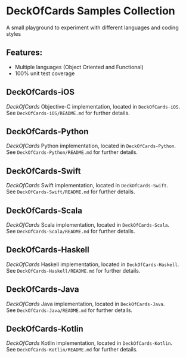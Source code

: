 # DeckOfCards Samples Collection
A small playground to experiment with different languages and coding styles

## Features:
- Multiple languages (Object Oriented and Functional)
- 100% unit test coverage

## DeckOfCards-iOS
*DeckOfCards* Objective-C implementation, located in ```DeckOfCards-iOS```.  
See ```DeckOfCards-iOS/README.md``` for further details.

## DeckOfCards-Python
*DeckOfCards* Python implementation, located in ```DeckOfCards-Python```.  
See ```DeckOfCards-Python/README.md``` for further details.

## DeckOfCards-Swift
*DeckOfCards* Swift implementation, located in ```DeckOfCards-Swift```.  
See ```DeckOfCards-Swift/README.md``` for further details.

## DeckOfCards-Scala
*DeckOfCards* Scala implementation, located in ```DeckOfCards-Scala```.  
See ```DeckOfCards-Scala/README.md``` for further details.

## DeckOfCards-Haskell
*DeckOfCards* Haskell implementation, located in ```DeckOfCards-Haskell```.  
See ```DeckOfCards-Haskell/README.md``` for further details.

## DeckOfCards-Java
*DeckOfCards* Java implementation, located in ```DeckOfCards-Java```.  
See ```DeckOfCards-Java/README.md``` for further details.

## DeckOfCards-Kotlin
*DeckOfCards* Kotlin implementation, located in ```DeckOfCards-Kotlin```.  
See ```DeckOfCards-Kotlin/README.md``` for further details.
